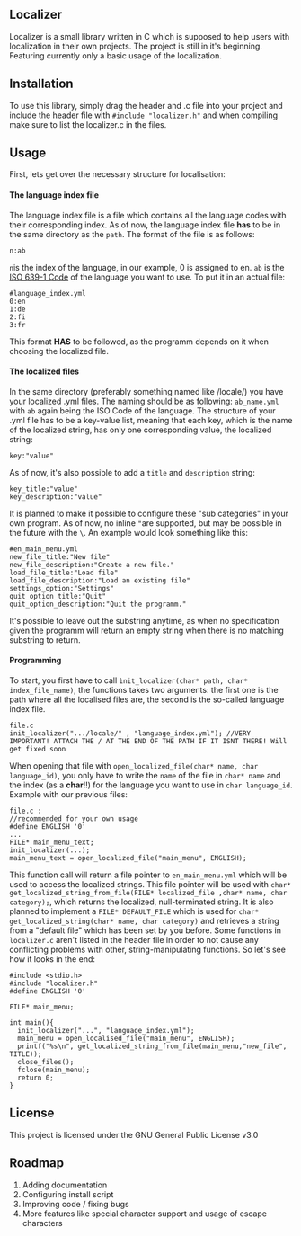 ## Localizer
Localizer is a small library written in C which is supposed to help users with localization in their own projects.
The project is still in it's beginning. Featuring currently only a basic usage of the localization.

## Installation
To use this library, simply drag the header and .c file into your project and include the header file with 
``#include "localizer.h"`` and when compiling make sure to list the localizer.c in the files.

## Usage
First, lets get over the necessary structure for localisation:
#### The language index file
The language index file is a file which contains all the language codes with their corresponding index. As of now, the language index file **has** to be in the same directory as the `path`. The format of the file is as follows:
```
n:ab
```
`n`is the index of the language, in our example, 0 is assigned to en. `ab` is the [ISO 639-1 Code](https://en.wikipedia.org/wiki/List_of_ISO_639-1_codes) of the language you want to use. To put it in an actual file:
```
#language_index.yml
0:en
1:de
2:fi
3:fr
```
This format **HAS** to be followed, as the programm depends on it when choosing the localized file.
#### The localized files
In the same directory (preferably something named like /locale/) you have your localized .yml files. The naming should be as following:
`ab_name.yml` with `ab` again being the ISO Code of the language.
The structure of your .yml file has to be a key-value list, meaning that each key, which is the name of the localized string, has only one corresponding value, the localized string:
```
key:"value"
```
As of now, it's also possible to add a `title` and `description` string:
```
key_title:"value"
key_description:"value"
```
It is planned to make it possible to configure these "sub categories" in your own program.
As of now, no inline `"`are supported, but may be possible in the future with the `\`. An example would look something like this:
```
#en_main_menu.yml
new_file_title:"New file"
new_file_description:"Create a new file."
load_file_title:"Load file"
load_file_description:"Load an existing file"
settings_option:"Settings"
quit_option_title:"Quit"
quit_option_description:"Quit the programm."
```
It's possible to leave out the substring anytime, as when no specification given the programm will return an empty string when there is no matching substring to return.

#### Programming
To start, you first have to call `ìnit_localizer(char* path, char* index_file_name)`, the functions takes two arguments: the first one is the path where all the localised files are, the second is the so-called language index file.
```
file.c
init_localizer(".../locale/" , "language_index.yml"); //VERY IMPORTANT! ATTACH THE / AT THE END OF THE PATH IF IT ISNT THERE! Will get fixed soon
```
When opening that file with `open_localized_file(char* name, char language_id)`, you only have to write the `name` of the file in `char* name` and the index (as a **char**!!) for the language you want to use in `char language_id`.
Example with our previous files:
```
file.c :
//recommended for your own usage
#define ENGLISH '0'
...
FILE* main_menu_text;
init_localizer(...);
main_menu_text = open_localized_file("main_menu", ENGLISH);
```
This function call will return a file pointer to `en_main_menu.yml` which will be used to access the localized strings. This file pointer will be used with `char* get_localized_string_from_file(FILE* localized_file ,char* name, char category);`, which returns the localized, null-terminated string. It is also planned to implement a `FILE* DEFAULT_FILE` which is used for `char* get_localized_string(char* name, char category)` and retrieves a string from a "default file" which has been set by you before. 
Some functions in `localizer.c` aren't listed in the header file in order to not cause any conflicting problems with other, string-manipulating functions.
So let's see how it looks in the end:
```
#include <stdio.h>
#include "localizer.h"
#define ENGLISH '0'

FILE* main_menu;

int main(){
  init_localizer("...", "language_index.yml");
  main_menu = open_localised_file("main_menu", ENGLISH);
  printf("%s\n", get_localized_string_from_file(main_menu,"new_file", TITLE));
  close_files();
  fclose(main_menu);
  return 0;
}
```

## License
This project is licensed under the GNU General Public License v3.0
## Roadmap
1. Adding documentation
2. Configuring install script
3. Improving code / fixing bugs
4. More features like special character support and usage of escape characters
